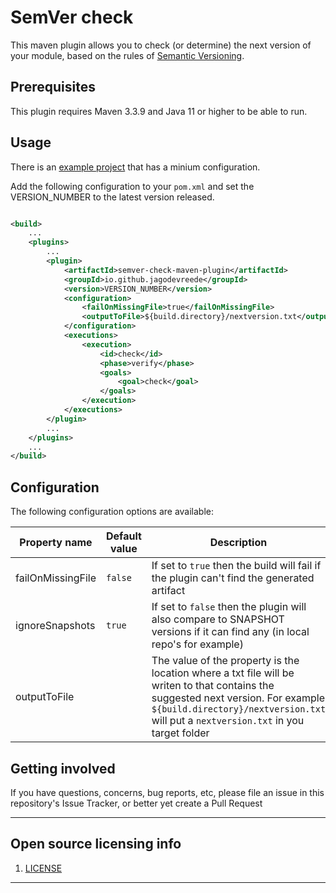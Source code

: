 # SemVer check

This maven plugin allows you to check (or determine) the next version of your module, based on the rules
of [Semantic Versioning](https://semver.org/).

## Prerequisites

This plugin requires Maven 3.3.9 and Java 11 or higher to be able to run.

## Usage

There is an [example project](semver-check-maven-plugin-example/) that has a minium configuration.

Add the following configuration to your `pom.xml` and set the VERSION_NUMBER to the latest version released.

```xml

<build>
    ...
    <plugins>
        ...
        <plugin>
            <artifactId>semver-check-maven-plugin</artifactId>
            <groupId>io.github.jagodevreede</groupId>
            <version>VERSION_NUMBER</version>
            <configuration>
                <failOnMissingFile>true</failOnMissingFile>
                <outputToFile>${build.directory}/nextversion.txt</outputToFile>
            </configuration>
            <executions>
                <execution>
                    <id>check</id>
                    <phase>verify</phase>
                    <goals>
                        <goal>check</goal>
                    </goals>
                </execution>
            </executions>
        </plugin>
        ...
    </plugins>
    ...
</build>
```

## Configuration

The following configuration options are available:

| Property name     | Default value | Description                                                                                                                                                                                                               |
|-------------------|---------------|---------------------------------------------------------------------------------------------------------------------------------------------------------------------------------------------------------------------------|
| failOnMissingFile | `false`       | If set to `true` then the build will fail if the plugin can't find the generated artifact                                                                                                                                 |
| ignoreSnapshots   | `true`        | If set to `false` then the plugin will also compare to SNAPSHOT versions if it can find any (in local repo's for example)                                                                                                 |
| outputToFile      |               | The value of the property is the location where a txt file will be writen to that contains the suggested next version. For example `${build.directory}/nextversion.txt` will put a `nextversion.txt` in you target folder | 

## Getting involved

If you have questions, concerns, bug reports, etc, please file an issue in this repository's Issue Tracker, or better yet create a Pull Request

----

## Open source licensing info

1. [LICENSE](LICENSE)

----
